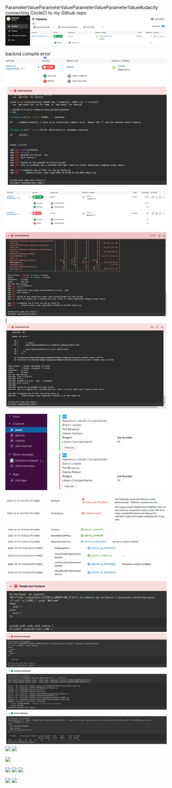 ParameterValueParameterValueParameterValueParameterValue#udacity  
connecting CircleCI to my Github repo
![](2020-10-06-23-23-09.png)

backnd compile error
![](2020-10-07-11-14-09.png)
![](2020-10-07-11-15-04.png)

![](2020-10-07-11-32-12.png)

![](2020-10-09-07-56-28.png)]
![](2020-10-09-07-57-34.png)

![](2020-10-09-11-42-40.png)

![](2020-10-10-15-42-50.png)

![](2020-10-10-15-48-03.png)
![](2020-10-10-15-56-16.png)

![](2020-10-27-12-28-20.png)
![](2020-10-27-14-08-07.png)
![](2020-11-02-11-57-57.png)
![](2020-11-02-12-00-07.png)


![](2020-11-02-12-01-45.png)

![](2020-11-02-12-07-39.png)
![](2020-11-02-12-41-34.png)
![](2020-11-02-12-42-39.png)

![](2020-11-02-12-44-46.png)
![](2020-11-02-13-52-35.png)